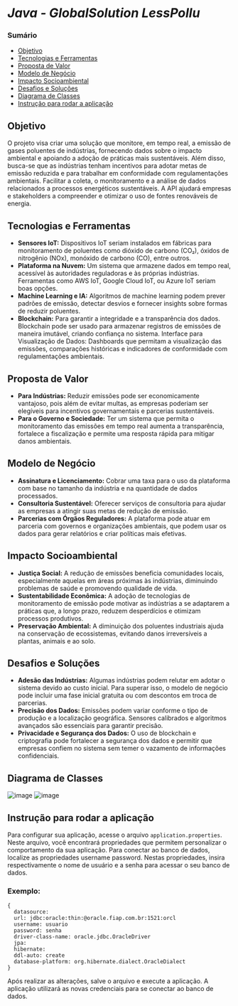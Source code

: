 # *Java - GlobalSolution LessPollu*

### Sumário
- [Objetivo](#objetivo)
- [Tecnologias e Ferramentas](#tecnologias-e-ferramentas)
- [Proposta de Valor](#proposta-de-valor)
- [Modelo de Negócio](#modelo-de-negócio)
- [Impacto Socioambiental](#impacto-socioambiental)
- [Desafios e Soluções](#desafios-e-soluções)
- [Diagrama de Classes](#diagrama-de-classes)
- [Instrução para rodar a aplicação](#instrução-para-rodar-a-aplicação)

## Objetivo
O projeto visa criar uma solução que monitore, em tempo real, a emissão de gases poluentes de indústrias, fornecendo dados sobre o impacto ambiental e apoiando a adoção de práticas mais sustentáveis. Além disso, busca-se que as indústrias tenham incentivos para adotar metas de emissão reduzida e para trabalhar em conformidade com regulamentações ambientais.
Facilitar a coleta, o monitoramento e a análise de dados relacionados a processos energéticos sustentáveis. A API ajudará empresas e stakeholders a compreender e otimizar o uso de fontes renováveis de energia.


## Tecnologias e Ferramentas
- **Sensores IoT:** Dispositivos IoT seriam instalados em fábricas para monitoramento de poluentes como dióxido de carbono (CO₂), óxidos de nitrogênio (NOx), monóxido de carbono (CO), entre outros.
- **Plataforma na Nuvem:** Um sistema que armazene dados em tempo real, acessível às autoridades reguladoras e às próprias indústrias. Ferramentas como AWS IoT, Google Cloud IoT, ou Azure IoT seriam boas opções.
- **Machine Learning e IA:** Algoritmos de machine learning podem prever padrões de emissão, detectar desvios e fornecer insights sobre formas de reduzir poluentes.
- **Blockchain:** Para garantir a integridade e a transparência dos dados. Blockchain pode ser usado para armazenar registros de emissões de maneira imutável, criando confiança no sistema.
Interface para Visualização de Dados: Dashboards que permitam a visualização das emissões, comparações históricas e indicadores de conformidade com regulamentações ambientais.

## Proposta de Valor
- **Para Indústrias:** Reduzir emissões pode ser economicamente vantajoso, pois além de evitar multas, as empresas poderiam ser elegíveis para incentivos governamentais e parcerias sustentáveis.
- **Para o Governo e Sociedade:** Ter um sistema que permita o monitoramento das emissões em tempo real aumenta a transparência, fortalece a fiscalização e permite uma resposta rápida para mitigar danos ambientais.
 
## Modelo de Negócio
- **Assinatura e Licenciamento:** Cobrar uma taxa para o uso da plataforma com base no tamanho da indústria e na quantidade de dados processados.
- **Consultoria Sustentável:** Oferecer serviços de consultoria para ajudar as empresas a atingir suas metas de redução de emissão.
- **Parcerias com Órgãos Reguladores:** A plataforma pode atuar em parceria com governos e organizações ambientais, que podem usar os dados para gerar relatórios e criar políticas mais efetivas.

## Impacto Socioambiental
- **Justiça Social:** A redução de emissões beneficia comunidades locais, especialmente aquelas em áreas próximas às indústrias, diminuindo problemas de saúde e promovendo qualidade de vida.
- **Sustentabilidade Econômica:** A adoção de tecnologias de monitoramento de emissão pode motivar as indústrias a se adaptarem a práticas que, a longo prazo, reduzem desperdícios e otimizam processos produtivos.
- **Preservação Ambiental:** A diminuição dos poluentes industriais ajuda na conservação de ecossistemas, evitando danos irreversíveis a plantas, animais e ao solo.

## Desafios e Soluções
- **Adesão das Indústrias:** Algumas indústrias podem relutar em adotar o sistema devido ao custo inicial. Para superar isso, o modelo de negócio pode incluir uma fase inicial gratuita ou com descontos em troca de parcerias.
- **Precisão dos Dados:** Emissões podem variar conforme o tipo de produção e a localização geográfica. Sensores calibrados e algoritmos avançados são essenciais para garantir precisão.
- **Privacidade e Segurança dos Dados:** O uso de blockchain e criptografia pode fortalecer a segurança dos dados e permitir que empresas confiem no sistema sem temer o vazamento de informações confidenciais.

## Diagrama de Classes
![image](https://github.com/user-attachments/assets/30cc37ac-bdd8-4759-9951-a58003ac01da)
![image](https://github.com/user-attachments/assets/7fbf4119-1dd1-4baf-bdc6-0ba222f7fbb1)

## Instrução para rodar a aplicação

Para configurar sua aplicação, acesse o arquivo `application.properties`. Neste arquivo, você encontrará propriedades que permitem personalizar o comportamento da sua aplicação.
Para conectar ao banco de dados, localize as propriedades username password. Nestas propriedades, insira respectivamente o nome de usuário e a senha para acessar o seu banco de dados. 

### Exemplo:
```
{
  datasource:
  url: jdbc:oracle:thin:@oracle.fiap.com.br:1521:orcl
  username: usuario
  password: senha
  driver-class-name: oracle.jdbc.OracleDriver
  jpa:
  hibernate:
  ddl-auto: create
  database-platform: org.hibernate.dialect.OracleDialect
}
```
Após realizar as alterações, salve o arquivo e execute a aplicação. A aplicação utilizará as novas credenciais para se conectar ao banco de dados.
